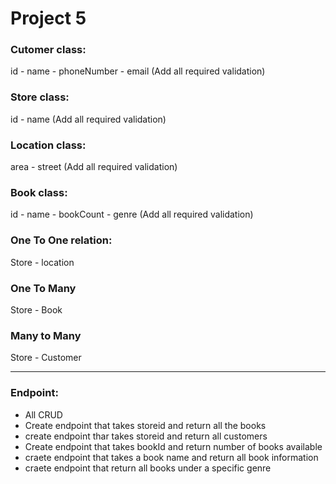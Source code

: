 # Project 5


### Cutomer class:

id - name - phoneNumber - email (Add all required validation)

### Store class:

id - name (Add all required validation)

### Location class: 

area - street (Add all required validation)

### Book class:

id - name - bookCount - genre (Add all required validation)


### One To One relation:
Store - location  

### One To Many
Store - Book 

### Many to Many 
Store - Customer


---------

### Endpoint:
- All CRUD 
- Create endpoint that takes storeid and return all the books 
- create endpoint thar takes storeid and return all customers
- Create endpoint that takes bookId and return number of books available 
- craete endpoint that takes a book name and return all book information
- craete endpoint that return all books under a specific genre



